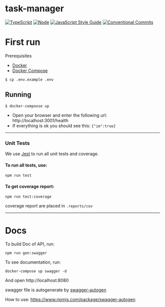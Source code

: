# task-manager
[![TypeScript](https://badgen.net/badge/icon/typescript?icon=typescript&label)](https://typescriptlang.org)
[![Node](https://img.shields.io/badge/node-v16.14.2-green.svg)](https://nodejs.org/en/)
[![JavaScript Style Guide](https://img.shields.io/badge/code_style-standard-brightgreen.svg)](https://standardjs.com)
[![Conventional Commits](https://img.shields.io/badge/conventional%20commits-1.0.0-yellow.svg)](https://conventionalcommits.org)

# First run

Prerequisites
* [Docker](https://docs.docker.com/engine/install/)
* [Docker Compose](https://docs.docker.com/compose/install/)

```shell
$ cp .env.example .env
```
## Running
`$ docker-compoose up`
- Open your browser and enter the following url: http://localhost:3001/health
- If everything is ok you should see this: `{"im":true}`

---
### Unit Tests
We use [Jest](https://jestjs.io/) to run all unit tests and coverage.


#### To run all tests, use:
```shell
npm run test
```

#### To get coverage report:
```shell
npm run test:coverage
```
coverage report are placed in `.reports/cov`

---
# Docs
To build Doc of API, run:
```shell
npm run gen:swagger
```

To see documentation, run:
```shell
docker-compose up swagger -d
```
And open http://localhost:8080

swagger file is autogenerate by [swagger-autogen](https://www.npmjs.com/package/swagger-autogen)

How to use: https://www.npmjs.com/package/swagger-autogen
